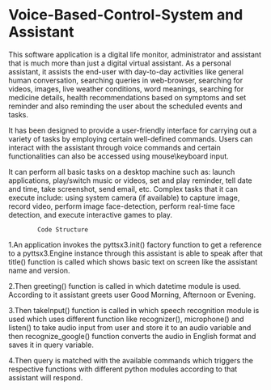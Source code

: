 # Voice-Based-Control-System and Assistant
This software application is a digital life monitor, administrator and assistant that is much more than just a digital virtual assistant. As a personal assistant, it assists the end-user with day-to-day activities like general human conversation, searching queries in web-browser, searching for videos, images, live weather conditions, word meanings, searching for medicine details, health recommendations based on symptoms and set reminder and also reminding the user about the scheduled events and tasks. 

It has been designed to provide a user-friendly interface for carrying out a variety of tasks by employing certain well-defined commands. Users can interact with the assistant through voice commands and certain functionalities can also be accessed using mouse\keyboard input.

It can perform all basic tasks on a desktop machine such as: launch applications, play/switch music or videos, set and play reminder, tell date and time, take screenshot, send email, etc. Complex tasks that it can execute include: using system camera (if available) to capture image, record video, perform image face-detection, perform real-time face detection, and execute interactive games to play.
            
            Code Structure
            
1.An application invokes the pyttsx3.init() factory function to get a reference to a pyttsx3.Engine instance through this assistant is able to speak after that title() function is called which shows basic text on screen like the assistant name and version.

2.Then greeting() function is called in which datetime module is used. According to it assistant greets user Good Morning, Afternoon or Evening.

3.Then takeInput() function is called in which speech recognition module is used which uses different function like recognizer(), microphone() and listen() to take audio input from user and store it to an audio variable and then recognize_google() function converts the audio in English format and saves it in query variable.

4.Then query is matched with the available commands which triggers the respective functions with different python modules according to that assistant will respond.

